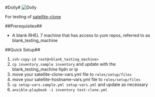 #Dolly#
![Dolly](http://www.animalresearch.info/files/7414/0742/1258/1996_1.jpg)

For testing of [satellite-clone](https://github.com/RedHatSatellite/satellite-clone) 

##Prerequisites##
- A blank RHEL 7 machine that has access to yum repos, referred to as blank_testing_machine

##Quick Setup##
1. `ssh-copy-id root@<blank_testing_machine>`
2. `cp inventory.sample inventory` and update with the blank_testing_machine fqdn or ip
3. move your satellite-clone-vars.yml file to `roles/setup/files`
4. move your satellite-hostname-vars.yml file to `roles/setup/files`
5. `cp setup-vars.sample.yml setup-vars.yml` and update as necessary
6. `ansible-playbook -i inventory test-clone.yml`
